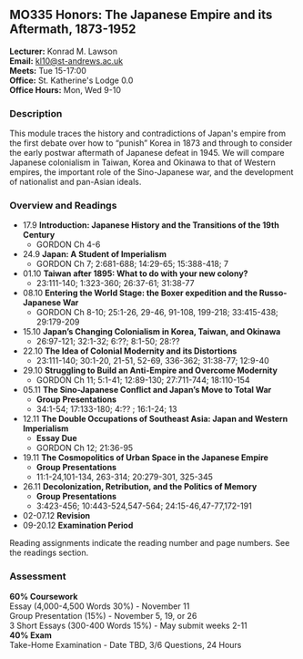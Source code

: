 ## MO335 Honors: The Japanese Empire and its Aftermath, 1873-1952

**Lecturer:**	Konrad M. Lawson  
**Email:** kl10@st-andrews.ac.uk  
**Meets:** Tue 15-17:00  
**Office:** St. Katherine's Lodge 0.0  
**Office Hours:** Mon, Wed 9-10  

### Description	

This module traces the history and contradictions of Japan's empire from the first debate over how to “punish” Korea in 1873 and through to consider the early postwar aftermath of Japanese defeat in 1945. We will compare Japanese colonialism in Taiwan, Korea and Okinawa to that of Western empires, the important role of the Sino-Japanese war, and the development of nationalist and pan-Asian ideals.

### Overview and Readings

* 17.9     **Introduction: Japanese History and the Transitions of the 19th Century**   
    * GORDON Ch 4-6                                                        
* 24.9     **Japan: A Student of Imperialism**                                          
    * GORDON Ch 7; 2:681-688; 14:29-65; 15:388-418; 7
* 01.10    **Taiwan after 1895: What to do with your new colony?**                      
    * 23:111-140; 1:323-360; 26:37-61; 31:38-77
* 08.10    **Entering the World Stage: the Boxer expedition and the Russo-Japanese War** 
    * GORDON Ch 8-10; 25:1-26, 29-46, 91-108, 199-218; 33:415-438; 29:179-209
* 15.10    **Japan’s Changing Colonialism in Korea, Taiwan, and Okinawa**             
    * 26:97-121; 32:1-32; 6:??; 8:1-50; 28:??
* 22.10    **The Idea of Colonial Modernity and its Distortions**                       
    * 23:111-140; 30:1-20, 21-51, 52-69, 336-362; 31:38-77; 12:9-40
* 29.10    **Struggling to Build an Anti-Empire and Overcome Modernity**                 
    * GORDON Ch 11; 5:1-41; 12:89-130; 27:711-744; 18:110-154
* 05.11    **The Sino-Japanese Conflict and Japan’s Move to Total War**                
    * **Group Presentations**                                                    
    * 34:1-54; 17:133-180; 4:?? ; 16:1-24; 13
* 12.11 **The Double Occupations of Southeast Asia: Japan and Western Imperialism**  
    * **Essay Due**                                                              
    * GORDON Ch 12; 21:36-95
* 19.11    **The Cosmopolitics of Urban Space in the Japanese Empire**                  
    * **Group Presentations**                                                    
    * 11:1-24,101-134, 263-314; 20:279-301, 325-345
* 26.11    **Decolonization, Retribution, and the Politics of Memory**                  
    * **Group Presentations**                                                    
    * 3:423-456; 10:443-524,547-564; 24:15-46,47-77,172-191
* 02-07.12  **Revision**                                                                 
* 09-20.12  **Examination Period**  

Reading assignments indicate the reading number and page numbers. See the readings section.

### Assessment

**60% Coursework**  
Essay (4,000-4,500 Words 30%) - November 11   
Group Presentation (15%)  - November 5, 19, or 26  
3 Short Essays (300-400 Words 15%) - May submit weeks 2-11  
**40% Exam**  
Take-Home Examination - Date TBD, 3/6 Questions, 24 Hours  
